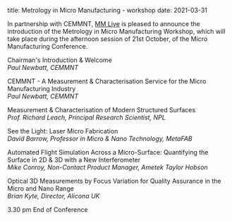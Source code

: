 title: Metrology in Micro Manufacturing - workshop
date: 2021-03-31

In partnership with CEMMNT, [MM Live](http://www.micromanu.com/x/exhibition.html) is pleased to announce the introduction of the Metrology in Micro Manufacturing Workshop, which will take place during the afternoon session of 21st October, of the Micro Manufacturing Conference.
<!--break-->
Chairman's Introduction & Welcome  
*Paul Newbatt, CEMMNT*  

CEMMNT - A Measurement & Characterisation Service for the Micro Manufacturing Industry  
*Paul Newbatt, CEMMNT*  

Measurement & Characterisation of Modern Structured Surfaces  
*Prof. Richard Leach, Principal Research Scientist, NPL*  

See the Light: Laser Micro Fabrication  
*David Barrow, Professor in Micro & Nano Technology, MetaFAB*  

Automated Flight Simulation Across a Micro-Surface: Quantifying the Surface in 2D & 3D with a New Interferometer  
*Mike Conroy, Non-Contact Product Manager, Ametek Taylor Hobson*  

Optical 3D Measurements by Focus Variation for Quality Assurance in the Micro and Nano Range  
*Brian Kyte, Director, Alicona UK*  

3.30 pm End of Conference